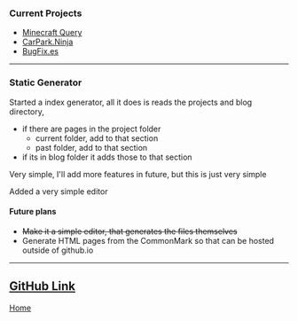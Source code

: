 ### Current Projects
* [Minecraft Query](/./projects/current/minecraft-query.html)
* [CarPark.Ninja](/./projects/current/carpark.ninja.html)
* [BugFix.es](/./projects/current/bugfix.es.html)

---
### Static Generator
Started a index generator, all it does is reads the projects and blog directory,
* if there are pages in the project folder
  * current folder, add to that section
  * past folder, add to that section
* if its in blog folder it adds those to that section

Very simple, I'll add more features in future, but this is just very simple

Added a very simple editor

#### Future plans
* ~~Make it a simple editor, that generates the files themselves~~
* Generate HTML pages from the CommonMark so that can be hosted outside of github.io

---
[GitHub Link](https://github.com/keloran/staticg)
---
[Home](/)
